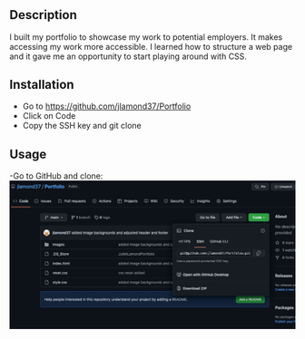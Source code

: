 # <Juliet Lamond Portfolio>

## Description

I built my portfolio to showcase my work to potential employers. It makes accessing my work more accessible. I learned how to structure a web page and it gave me an opportunity to start playing around with CSS.


## Installation

- Go to <a> https://github.com/jlamond37/Portfolio </a>
- Click on Code
- Copy the SSH key and git clone

## Usage

-Go to GitHub and clone:
![alt text](images/github.png)

